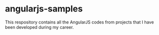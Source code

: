 # angularjs-samples
This respository contains all the AngularJS codes from projects that I have been developed during my career.
